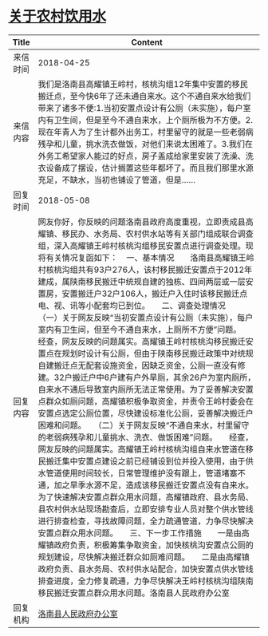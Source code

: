 # <a href="http://www.shangluo.gov.cn/zmhd/ldxxxx.jsp?urltype=leadermail.LeaderMailContentUrl&wbtreeid=1112&leadermailid=4673">关于农村饮用水</a>
| Title |                                                                                                                                                                                                                                                                                                                                                                                                                                                 Content                                                                                                                                                                                                                                                                                                                                                                                                                                                 |
|:-----:|---------------------------------------------------------------------------------------------------------------------------------------------------------------------------------------------------------------------------------------------------------------------------------------------------------------------------------------------------------------------------------------------------------------------------------------------------------------------------------------------------------------------------------------------------------------------------------------------------------------------------------------------------------------------------------------------------------------------------------------------------------------------------------------------------------------------------------------------------------------------------------------------------------|
| 来信时间  | 2018-04-25                                                                                                                                                                                                                                                                                                                                                                                                                                                                                                                                                                                                                                                                                                                                                                                                                                                                                              |
| 来信内容  | 我们是洛南县高耀镇王岭村，核桃沟组12年集中安置的移民搬迁点，至今快6年了还未通自来水。这个不通自来水给我们带来了诸多不便:1.当初安置点设计有公厕（未实施），每户室内有卫生间，但是至今不通自来水，上个厕所极为不方便。2.现在年青人为了生计都外出务工，村里留守的就是一些老弱病残孕和儿童，挑水洗衣做饭，对他们来说太困难了。3.我们在外务工希望家人能过的好点，房子盖成给家里安装了洗澡、洗衣设备成了摆设，估计搁置这些年都坏了。而且我们那里水源充足，不缺水，当初也铺设了管道，但是……                                                                                                                                                                                                                                                                                                                                                                                                                                                                                                                                                                                                                                                        |
| 回复时间  | 2018-05-08                                                                                                                                                                                                                                                                                                                                                                                                                                                                                                                                                                                                                                                                                                                                                                                                                                                                                              |
| 回复内容  | 网友你好，你反映的问题洛南县政府高度重视，立即责成县高耀镇、移民办、水务局、农村供水站等有关部门组成联合调查组，深入高耀镇王岭村核桃沟组移民安置点进行调查处理。现将有关情况复函如下：    一、基本情况　　洛南县高耀镇王岭村核桃沟组共有93户276人，该村移民搬迁安置点于2012年建成，属陕南移民搬迁中统规自建的独栋、四间两层或一层安置房，安置搬迁户32户106人，搬迁户入住时该移民搬迁点电、视、讯等小配套均已到位。　　二、调查处理情况　　（一）关于网友反映“当初安置点设计有公厕（未实施），每户室内有卫生间，但至今不通自来水，上厕所不方便”问题。　　经查，网友反映的问题属实。高耀镇王岭村核桃沟移民搬迁安置点在规划时设计有公厕，但由于陕南移民搬迁政策中对统规自建搬迁点无配套设施资金，因缺乏资金，公厕一直没有修建。32户搬迁户中6户建有户外旱厕，其余26户为室内厕所，自来水不通后导致室内厕所无法正常使用。为了妥善解决安置点群众如厕问题，高耀镇积极争取资金，并责令王岭村委会在安置点选定公厕位置，尽快建设标准化公厕，妥善解决搬迁户困难和问题。　　（二）关于网友反映“不通自来水，村里留守的老弱病残孕和儿童挑水、洗衣、做饭困难”问题。　　经查，网友反映的问题属实。高耀镇王岭村核桃沟组自来水管道在移民搬迁集中安置点建设之前已经铺设到位并投入使用，由于供水管道使用时间较长，日常管理维护没有跟上，管道堵塞不通，加之旱季水源不足，造成该移民搬迁安置点没有自来水。为了快速解决安置点群众用水问题，高耀镇政府、县水务局、县农村供水站现场勘查后，立即安排专业人员对整个供水管线进行排查检查，寻找故障问题，全力疏通管道，力争尽快解决安置点群众用水问题。　　三、下一步工作措施　　一是由高耀镇政府负责，积极筹集争取资金，加快核桃沟安置点公厕的规划建设，尽快解决搬迁群众如厕难问题。　　二是由高耀镇政府负责、县水务局、农村供水站配合，加快安置点供水管线排查进度，全力修复疏通，力争尽快解决王岭村核桃沟组陕南移民搬迁安置点群众用水问题。洛南县人民政府办公室 |
| 回复机构  | <a href="../../categories/agencies/洛南县人民政府办公室.md">洛南县人民政府办公室</a>                                                                                                                                                                                                                                                                                                                                                                                                                                                                                                                                                                                                                                                                                                                                                                                                                                          |